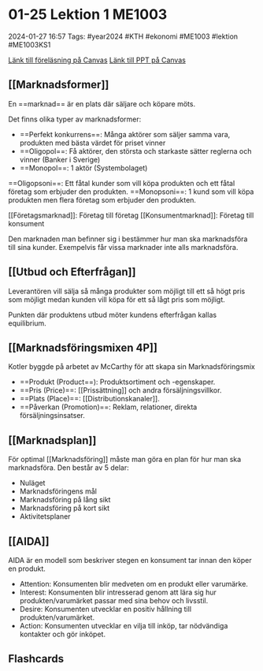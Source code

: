 # 01-25 Lektion 1 ME1003

2024-01-27 16:57
Tags: #year2024 #KTH #ekonomi #ME1003 #lektion #ME1003KS1

[Länk till föreläsning på Canvas](https://kaf.canvas.kth.se/media/F5+Marknadsf%C3%B6ring+P4+V22+SWE+2022-03-28+MOH/0_kklxi9ps/660304)
[Länk till PPT på Canvas](https://canvas.kth.se/courses/44986/files/folder/2.%20F%C3%B6rel%C3%A4sningar?preview=7551861)

## [[Marknadsformer]]

En ==marknad== är en plats där säljare och köpare möts.

Det finns olika typer av marknadsformer:

- ==Perfekt konkurrens==: Många aktörer som säljer samma vara, produkten med bästa värdet för priset vinner
- ==Oligopol==: Få aktörer, den största och starkaste sätter reglerna och vinner (Banker i Sverige)
- ==Monopol==: 1 aktör (Systembolaget)

==Oligopsoni==: Ett fåtal kunder som vill köpa produkten och ett fåtal företag som erbjuder den produkten.
==Monopsoni==: 1 kund som vill köpa produkten men flera företag som erbjuder den produkten.

[[Företagsmarknad]]: Företag till företag
[[Konsumentmarknad]]: Företag till konsument

Den marknaden man befinner sig i bestämmer hur man ska marknadsföra till sina kunder. Exempelvis får vissa marknader inte alls marknadsföra.

## [[Utbud och Efterfrågan]]

Leverantören vill sälja så många produkter som möjligt till ett så högt pris som möjligt medan kunden vill köpa för ett så lågt pris som möjligt.

Punkten där produktens utbud möter kundens efterfrågan kallas equilibrium.

## [[Marknadsföringsmixen 4P]]

Kotler byggde på arbetet av McCarthy för att skapa sin Marknadsföringsmix

- ==Produkt (Product==): Produktsortiment och -egenskaper.
- ==Pris (Price)==: [[Prissättning]] och andra försäljningsvillkor.
- ==Plats (Place)==: [[Distributionskanaler]].
- ==Påverkan (Promotion)==: Reklam, relationer, direkta försäljningsinsatser.

## [[Marknadsplan]]

För optimal [[Marknadsföring]] måste man göra en plan för hur man ska marknadsföra. Den består av 5 delar:

- Nuläget
- Marknadsföringens mål
- Marknadsföring på lång sikt
- Marknadsföring på kort sikt
- Aktivitetsplaner

## [[AIDA]]

AIDA är en modell som beskriver stegen en konsument tar innan den köper en produkt.

- Attention: Konsumenten blir medveten om en produkt eller varumärke.
- Interest: Konsumenten blir intresserad genom att lära sig hur produkten/varumärket passar med sina behov och livsstil.
- Desire: Konsumenten utvecklar en positiv hållning till produkten/varumärket.
- Action: Konsumenten utvecklar en vilja till inköp, tar nödvändiga kontakter och gör inköpet.

## Flashcards
